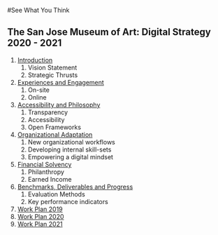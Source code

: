 #See What You Think

## The San Jose Museum of Art: Digital Strategy 2020 - 2021

1. [Introduction](01_Introduction.md)
	1. Vision Statement
	2. Strategic Thrusts
2. [Experiences and Engagement](02_Experiences_and_Engagement.md)
	1. On-site
	2. Online
3. [Accessibility and Philosophy](03_Accessibility_and_Philosophy.md)
	1. Transparency
	2. Accessibility
	3. Open Frameworks
4. [Organizational Adaptation](04_Organizational_Adaptation.md)
	1. New organizational workflows
	2. Developing internal skill-sets
	3. Empowering a digital mindset
5. [Financial Solvency](05_Financial_Solvency.md)
	1. Philanthropy
	2. Earned Income
6. [Benchmarks, Deliverables and Progress](06_Benchmarks_Deliverables_and_Progress.md)
	1. Evaluation Methods
	2. Key performance indicators
7. [Work Plan 2019](07_WorkPlan_2019.md)
8. [Work Plan 2020](08_WorkPlan_2020.md)
9. [Work Plan 2021](07_WorkPlan_2021.md)
